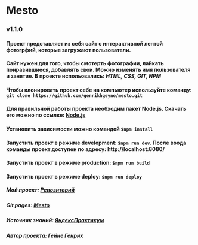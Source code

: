 # Mesto
### v1.1.0
#### Проект представляет из себя сайт с интерактивной лентой фотогрфий, которые загружают пользователи.
#### Сайт нужен для того, чтобы смотерть фотографии, лайкать понравившиеся, добавлять свои. Можно изменять имя пользователя и занятие. В проекте испольовались: *HTML, CSS, GIT, NPM*
#### Чтобы клонировать проект себе на компьютер используйте команду: `git clone https://github.com/genrikhgeyne/mesto.git`
#### Для правильной работы проекта необходим пакет Node.js. Скачать его можно по ссылке: [Node.js](https://nodejs.org/en/download/)
#### Установить зависимости можно командой `$npm install`
#### Запустить проект в режиме development: `$npm run dev`. После воода команды проект доступен по адресу: http://localhost:8080/
#### Запустить проект в режиме production: `$npm run build`
#### Запустить проект в режиме deploy: `$npm run deploy`
##### Мой проект: [Репозиторий](https://github.com/genrikhgeyne/mesto/)
##### Git pages: [Mesto](https://genrikhgeyne.github.io/mesto/)
##### Источник знаний: [ЯндексПрактикум](https://praktikum.yandex.ru/)
##### Автор проекта: Гейне Генрих
